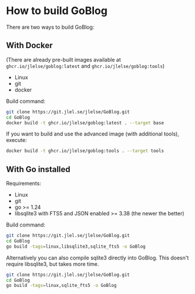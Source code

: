 # How to build GoBlog

There are two ways to build GoBlog:

## With Docker

(There are already pre-built images available at `ghcr.io/jlelse/goblog:latest` and `ghcr.io/jlelse/goblog:tools`)

- Linux
- git
- docker

Build command:

```bash
git clone https://git.jlel.se/jlelse/GoBlog.git
cd GoBlog
docker build -t ghcr.io/jlelse/goblog:latest . --target base
```

If you want to build and use the advanced image (with additional tools), execute:

```bash
docker build -t ghcr.io/jlelse/goblog:tools . --target tools
```

## With Go installed

Requirements:

- Linux
- git
- go >= 1.24
- libsqlite3 with FTS5 and JSON enabled >= 3.38 (the newer the better)

Build command:

```bash
git clone https://git.jlel.se/jlelse/GoBlog.git
cd GoBlog
go build -tags=linux,libsqlite3,sqlite_fts5 -o GoBlog
```

Alternatively you can also compile sqlite3 directly into GoBlog. This doesn't require libsqlite3, but takes more time.

```bash
git clone https://git.jlel.se/jlelse/GoBlog.git
cd GoBlog
go build -tags=linux,sqlite_fts5 -o GoBlog
```